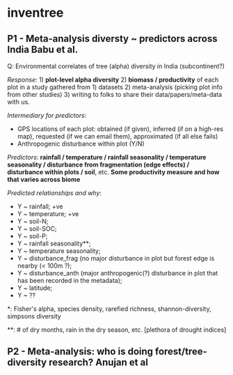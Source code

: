 # inventree
## P1 - Meta-analysis diversty ~ predictors across India Babu et al.

Q: Environmental correlates of tree (alpha) diversity in India (subcontinent?)

*Response*: 1) **plot-level alpha diversity** 2) **biomass / productivity** of each plot in a study gathered from 1) datasets 2) meta-analysis (picking plot info from other studies) 3) writing to folks to share their data/papers/meta-data with us.

*Intermediary for predictors*:
  - GPS locations of each plot: obtained (if given), inferred (if on a high-res map), requested (if we can email them), approximated (if all else fails)
  - Anthropogenic disturbance within plot (Y/N)

*Predictors*: **rainfall / temperature / rainfall seasonality / temperature seasonality / disturbance from fragmentation (edge effects) / disturbance within plots / soil**, etc.
**Some productivity measure and how that varies across biome**


*Predicted relationships and why*:
  - Y ~ rainfall; +ve
  - Y ~ temperature; +ve
  - Y ~ soil-N;
  - Y ~ soil-SOC;
  - Y ~ soil-P;
  - Y ~ rainfall seasonality**;
  - Y ~ temperature seasonality;
  - Y ~ disturbance_frag (no major disturbance in plot but forest edge is nearby (< 100m ?);
  - Y ~ disturbance_anth (major anthropogenic(?) disturbance in plot that has been recorded in the metadata);
  - Y ~ latitude;
  - Y ~ ??

\*: Fisher's alpha, species density, rarefied richness, shannon-diversity, simpsons diversity

\*\*: # of dry months, rain in the dry season, etc. [plethora of drought indices]

## P2 - Meta-analysis: who is doing forest/tree-diversity research? Anujan et al

